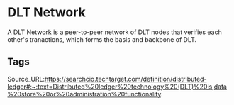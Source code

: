 # DLT Network
A DLT Network is a peer-to-peer network of DLT nodes that verifies each other's tranactions, which forms the basis and backbone of DLT.
## Tags
Source_URL:https://searchcio.techtarget.com/definition/distributed-ledger#:~:text=Distributed%20ledger%20technology%20(DLT)%20is,data%20store%20or%20administration%20functionality.
